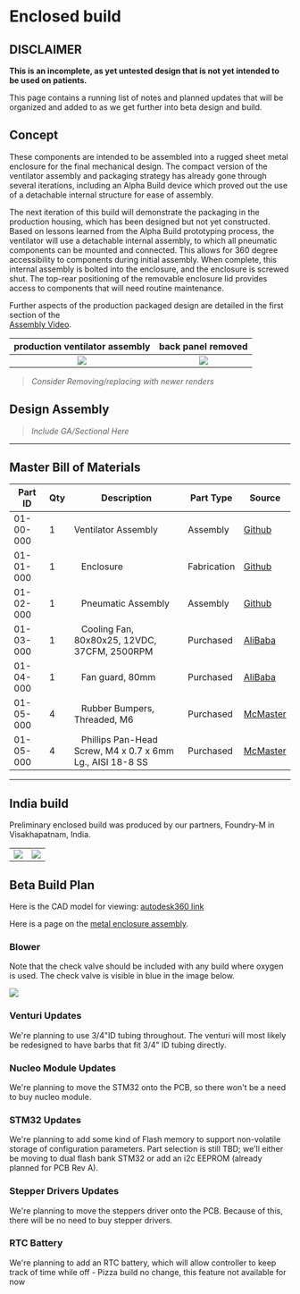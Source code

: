 # Enclosed build

## DISCLAIMER

**This is an incomplete, as yet untested design that is not yet intended to be used on patients.**

This page contains a running list of notes and planned updates that will be organized and added to as we get further into beta design and build.

## Concept

These components are intended to be assembled into a rugged sheet metal enclosure for the final mechanical design. The
compact version of the ventilator assembly and packaging strategy has already gone through several iterations,
including an Alpha Build device which proved out the use of a detachable internal structure for ease of assembly.

The next iteration of this build will demonstrate the packaging in the production housing, which has been designed but
not yet constructed. Based on lessons learned from the Alpha Build prototyping process, the ventilator will use a
detachable internal assembly, to which all pneumatic components can be mounted and connected. This allows for 360
degree accessibility to components during initial assembly. When complete, this internal assembly is bolted into the
enclosure, and the enclosure is screwed shut. The top-rear positioning of the removable enclosure lid provides
access to components that will need routine maintenance.

Further aspects of the production packaged design are detailed in the first section of the\
[Assembly Video](https://youtu.be/2hdV5CWcLb4).

| production ventilator assembly    |  back panel removed   |
|:---:|:---:|
| ![](images/enclosed_rendering_face.png) | ![](images/enclosed_rendering_open_back.png)  |



>*Consider Removing/replacing with newer renders*

## Design Assembly



>*Include GA/Sectional Here*

***
## Master Bill of Materials


| Part ID | Qty | Description | Part Type | Source |
| ----------- |:--------------- | ------------ | ------ | ----- |
| 01-00-000| 1 | Ventilator Assembly| Assembly | [Github](#enclosed-build)|
| 01-01-000| 1 | &nbsp;&nbsp;&nbsp;Enclosure | Fabrication | [Github](enclosure) |
| 01-02-000| 1 | &nbsp;&nbsp;&nbsp;Pneumatic Assembly | Assembly | [Github](pneumatics)|
| 01-03-000| 1 | &nbsp;&nbsp;&nbsp;Cooling Fan, 80x80x25, 12VDC, 37CFM, 2500RPM | Purchased | [AliBaba](https://m.alibaba.com/product/60795001398/80x80x25-12volt-low-noise-dc-axial.html?spm=a2700.galleryofferlist.0.0.742d3d15p4MDsQ&s=p&redirect=1)
| 01-04-000| 1 | &nbsp;&nbsp;&nbsp;Fan guard, 80mm | Purchased | [AliBaba](https://m.alibaba.com/product/62502588126/40mm-50mm-60mm-70mm-80mm-90mm.html?spm=a2700.themePage.offer--list.23.5b445d28m9FCoZ&redirect=1)
| 01-05-000| 4 | &nbsp;&nbsp;&nbsp;Rubber Bumpers, Threaded, M6 | Purchased| [McMaster](https://www.mcmaster.com/9541K82)|   
| 01-05-000| 4 | &nbsp;&nbsp;&nbsp;Phillips Pan-Head Screw, M4 x 0.7 x 6mm Lg., AISI 18-8 SS | Purchased| [McMaster](https://www.mcmaster.com/92000A216)|   






***


## India build

Preliminary enclosed build was produced by our partners, Foundry-M in Visakhapatnam, India.

|     |     |
|:---:|:---:|
|![](images/India_build_yellow.jpeg) | ![](images/India_build_open_back.jpeg)  |


## Beta Build Plan

Here is the CAD model for viewing: [autodesk360 link](https://a360.co/2PTyRzh)

Here is a page on the [metal enclosure assembly](enclosure).


### Blower

Note that the check valve should be included with any build where oxygen is used. The check valve is visible in blue in the image below.

![](images/blower_check_valve.png)

### Venturi Updates

We're planning to use 3/4"ID tubing throughout. The venturi will most likely be redesigned to have barbs that fit 3/4" ID tubing directly.

### Nucleo Module Updates

We're planning to move the STM32 onto the PCB, so there won't be a need to buy nucleo module.

### STM32 Updates

We're planning to add some kind of Flash memory to support non-volatile storage of configuration parameters. Part selection is still TBD; we'll either be moving to dual flash bank STM32 or add an i2c EEPROM (already planned for PCB Rev A).

### Stepper Drivers Updates

We're planning to move the steppers driver onto the PCB. Because of this, there will be no need to buy stepper drivers.

### RTC Battery

We're planning to add an RTC battery, which will allow controller to keep track of time while off - Pizza build no change, this feature not available for now
